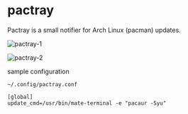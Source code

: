 # pactray
Pactray is a small notifier for Arch Linux (pacman) updates.

![pactray-1](https://cloud.githubusercontent.com/assets/622615/9778069/f5e037dc-57ae-11e5-87b4-af41c62a75f3.png)

![pactray-2](https://cloud.githubusercontent.com/assets/622615/9778070/f6241ff6-57ae-11e5-886f-84bb84102e6e.png)

sample configuration

`~/.config/pactray.conf`
````
[global]
update_cmd=/usr/bin/mate-terminal -e "pacaur -Syu"
````
